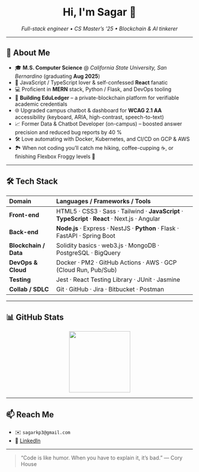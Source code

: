 <!-- Profile README for github.com/sagarkpatil3 -->
<h1 align="center">Hi, I'm Sagar 👋</h1>
<p align="center">
  <em>Full-stack engineer • CS Master’s ’25 • Blockchain & AI tinkerer</em>
</p>

---

## 💫 About Me  
- 🎓 **M.S. Computer Science** @ *California State University, San Bernardino* (graduating **Aug 2025**)  
- 💖 JavaScript&nbsp;/ TypeScript lover & self-confessed **React** fanatic  
- 💻 Proficient in **MERN** stack, Python / Flask, and DevOps tooling  
- 🔭 **Building EduLedger** – a private-blockchain platform for verifiable academic credentials  
- 🌐 Upgraded campus chatbot & dashboard for **WCAG 2.1 AA** accessibility (keyboard, ARIA, high-contrast, speech-to-text)  
- 📈 Former Data & Chatbot Developer (on-campus) – boosted answer precision and reduced bug reports by 40 %  
- 🛠  Love automating with Docker, Kubernetes, and CI/CD on GCP & AWS  
- 🏞  When not coding you’ll catch me hiking, coffee-cupping ☕, or finishing Flexbox Froggy levels 🐸  

---

## 🛠 Tech Stack

| Domain | Languages / Frameworks / Tools |
| :-- | :-- |
| **Front-end** | HTML5 · CSS3 · Sass · Tailwind · **JavaScript** · **TypeScript** · **React** · Next.js · Angular |
| **Back-end** | **Node.js** · Express · NestJS · **Python** · Flask · FastAPI · Spring Boot |
| **Blockchain / Data** | Solidity basics · web3.js · MongoDB · PostgreSQL · BigQuery |
| **DevOps & Cloud** | Docker · PM2 · GitHub Actions · AWS · GCP (Cloud Run, Pub/Sub) |
| **Testing** | Jest · React Testing Library · JUnit · Jasmine |
| **Collab / SDLC** | Git · GitHub · Jira · Bitbucket · Postman |

---

## 📊 GitHub Stats
<p align="center">
<!--   <img src="https://github-readme-stats.vercel.app/api?username=sagarkpatil3&show_icons=true&theme=default&hide_title=true" height="165" /> -->
  <img src="https://github-readme-stats.vercel.app/api/top-langs/?username=sagarkpatil3&layout=compact&langs_count=8&hide_title=true" height="165" />
</p>

---

## 📫 Reach Me
- ✉️ `sagarkp3@gmail.com`
- 💼 [LinkedIn](https://www.linkedin.com/in/sagar-k-patil/)

---

> “Code is like humor. When you have to explain it, it’s bad.” — Cory House

